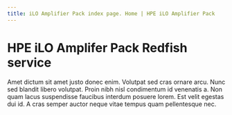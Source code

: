 ```yaml
---
title: iLO Amplifier Pack index page. Home | HPE iLO Amplifier Pack
---
```


# HPE iLO Amplifer Pack Redfish service

Amet dictum sit amet justo donec enim. Volutpat sed cras ornare arcu. Nunc sed blandit libero volutpat. Proin nibh nisl condimentum id venenatis a. Non quam lacus suspendisse faucibus interdum posuere lorem. Est velit egestas dui id. A cras semper auctor neque vitae tempus quam pellentesque nec.
